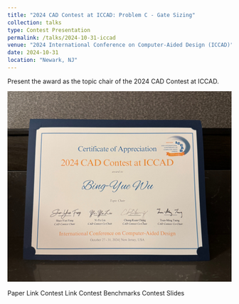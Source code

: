 ```yaml
---
title: "2024 CAD Contest at ICCAD: Problem C - Gate Sizing"
collection: talks
type: Contest Presentation
permalink: /talks/2024-10-31-iccad
venue: "2024 International Conference on Computer-Aided Design (ICCAD)"
date: 2024-10-31
location: "Newark, NJ"
---
```


Present the award as the topic chair of the 2024 CAD Contest at ICCAD.

<img src="/images/2024-10-31.jpg" alt="2024 CAD Contest at ICCAD" />

<a href="https://dl.acm.org/doi/10.1145/3676536.3689912" style="text-decoration: none;">Paper Link</a>
<a href="https://www.iccad-contest.org/2024/" style="text-decoration: none;">Contest Link</a>
<a href="https://github.com/ASU-VDA-Lab/2024_ICCAD_Contest_Gate_Sizing_Benchmark" style="text-decoration: none;">Contest Benchmarks</a>
<a href="https://github.com/ASU-VDA-Lab/2024_ICCAD_Contest_Gate_Sizing_Benchmark/blob/main/ICCAD_Contest_Problem_C.pdf" style="text-decoration: none;">Contest Slides</a>
